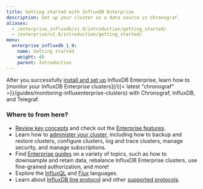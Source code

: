 ```yaml
---
title: Getting started with InfluxDB Enterprise
description: Set up your cluster as a data source in Chronograf.
aliases:
  - /enterprise_influxdb/v1.9/introduction/getting_started/
  - /enterprise/v1.8/introduction/getting_started/
menu:
  enterprise_influxdb_1_9:
    name: Getting started
    weight: 40
    parent: Introduction
---
```


After you successfully [install and set up](/enterprise_influxdb/v1.9/install-and-deploy/installation/) InfluxDB Enterprise, learn how to [monitor your InfluxDB Enterprise clusters](/{{< latest "chronograf" >}}/guides/monitoring-influxenterprise-clusters) with Chronograf, InfluxDB, and Telegraf.

### Where to from here?

- [Review key concepts](/enterprise_influxdb/v1.9/concepts/) and check out the [Enterprise features](/enterprise_influxdb/v1.9/features/).
- Learn how to [administer your cluster](/enterprise_influxdb/v1.9/administration/), including how to backup and restore clusters, configure clusters, log and trace clusters, manage security, and manage subscriptions. 
- Find [Enterprise guides](/enterprise_influxdb/v1.9/guides/) on a variety of topics, such as how to downsample and retain data, rebalance InfluxDB Enterprise clusters, use fine-grained authorization, and more!
- Explore the [InfluxQL](/enterprise_influxdb/v1.9/query_language/) and [Flux](/enterprise_influxdb/v1.9/flux/) languages.
- Learn about [InfluxDB line protocol](/enterprise_influxdb/v1.9/write_protocols/) and other [supported protocols](/enterprise_influxdb/v1.9/supported_protocols/).

